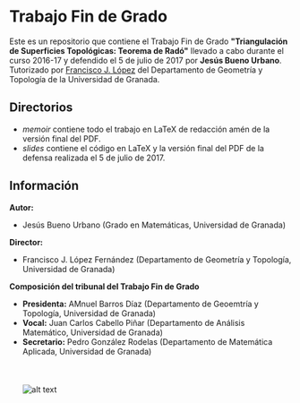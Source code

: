 # Trabajo Fin de Grado
Este es un repositorio que contiene el Trabajo Fin de Grado **"Triangulación de Superficies Topológicas: Teorema de Radó"** llevado a cabo durante el curso 2016-17 y defendido el 5 de julio de 2017 por **Jesús Bueno Urbano**. Tutorizado por [Francisco J. López](http://www.ugr.es/~fjlopez) del Departamento de Geometría y Topología de la Universidad de Granada.
## Directorios
* *memoir* contiene todo el trabajo en LaTeX de redacción amén de la versión final del PDF.
* *slides* contiene el código en LaTeX y la versión final del PDF de la defensa realizada el 5 de julio de 2017.
## Información
**Autor:**
* Jesús Bueno Urbano (Grado en Matemáticas, Universidad de Granada)

**Director:**
* Francisco J. López Fernández (Departamento de Geometría y Topología, Universidad de Granada)

**Composición del tribunal del Trabajo Fin de Grado**
* **Presidenta:** AMnuel Barros Díaz (Departamento de Geoemtría y Topología, Universidad de Granada)
* **Vocal:** Juan Carlos Cabello Piñar (Departamento de Análisis Matemático, Universidad de Granada)
* **Secretario:** Pedro González Rodelas (Departamento de Matemática Aplicada, Universidad de Granada)
<br></br>
<br></br>
![alt text](http://secretariageneral.ugr.es/pages/ivc/descarga/_img/horizontal/ugrmarca02color_2/!)
<br><br>
